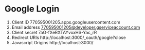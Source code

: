 # Google Login
1. Client ID	770595001205.apps.googleusercontent.com
1. Email address	770595001205@developer.gserviceaccount.com
1. Client secret	7aG-fXeRXTAYvoxHS-Yac_rR
1. Redirect URIs	http://localhost:3000/_oauth/google?close
1. Javascript Origins	http://localhost:3000/

